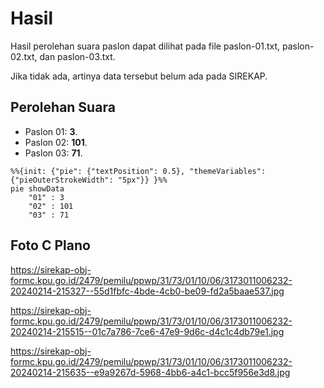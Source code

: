 # Hasil

Hasil perolehan suara paslon dapat dilihat pada file paslon-01.txt, paslon-02.txt, dan paslon-03.txt.

Jika tidak ada, artinya data tersebut belum ada pada SIREKAP.

## Perolehan Suara

 * Paslon 01: **3**.
 * Paslon 02: **101**.
 * Paslon 03: **71**.

```mermaid
%%{init: {"pie": {"textPosition": 0.5}, "themeVariables": {"pieOuterStrokeWidth": "5px"}} }%%
pie showData
    "01" : 3
    "02" : 101
    "03" : 71
```
## Foto C Plano

https://sirekap-obj-formc.kpu.go.id/2479/pemilu/ppwp/31/73/01/10/06/3173011006232-20240214-215327--55d1fbfc-4bde-4cb0-be09-fd2a5baae537.jpg

https://sirekap-obj-formc.kpu.go.id/2479/pemilu/ppwp/31/73/01/10/06/3173011006232-20240214-215515--01c7a786-7ce6-47e9-9d6c-d4c1c4db79e1.jpg

https://sirekap-obj-formc.kpu.go.id/2479/pemilu/ppwp/31/73/01/10/06/3173011006232-20240214-215635--e9a9267d-5968-4bb6-a4c1-bcc5f956e3d8.jpg
